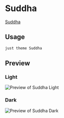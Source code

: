 # Suddha

[Suddha](#)

## Usage

```bash
just theme Suddha
```

## Preview

### Light

![Preview of Suddha Light](preview-light.png)

### Dark

![Preview of Suddha Dark](preview-dark.png)
